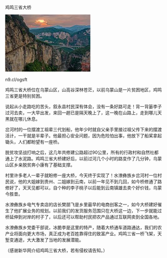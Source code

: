 鸡鸣三省大桥



![鸡鸣三省大桥](https://github.com/ywangnccu/ywang/blob/main/images/JIMING_BRIDGE.jpg)

n9.cl/ogsft


鸡鸣三省大桥位在乌蒙山区，山高谷深林苍茫，以前乌蒙山是一片贫困地区，鸡鸣三省更是特别贫困。

说起从小走路吃的苦头，叙永县村民深有体会，没有一条好路可走！背一背篓李子过河去卖，一大早出发，来回一趟已是隔天晚上了，这一晚在山路上，走到哪儿天黑就在哪儿休息。

岔河村的一位摆渡工祖辈三代划船，他年少时就自父亲手里接过祖父传下来的摆渡活计，一干就是半辈子。他最担心安全问题，因为危险怕出事，他放下了船桨拿起锄头，人们都盼望有一座桥。

脱贫攻坚战打响之后，这几年共修建公路超过90公里，所有的行政村和自然社都通上了水泥路。鸡鸣三省大桥建好后，以前过河几个小时的路变作了几分钟，乌蒙山区乡亲脱贫奔小康有了基础支撑。

村里许多老人一辈子就盼修一座大桥，今天终于实现了！水潦彝族乡岔河村一位村民说，他的大姐嫁到贵州、二姐嫁到云南，以前一年见不到几回，如今桥修通了路修好了，天天见都可以，自个种的李子桃子以后能到云南镇雄去卖个好价钱，乌蒙今胜昔。

水潦彝族乡电气专卖店的店长樊朋飞是乡里最早的电商创客之一，如今大桥建好催生了他扩展业务的规划。以前我们的发货服务范围只在大桥这一边，下一步就能过桥延伸到对岸的村子了，以后还可以帮助村民把农产品通过互联网卖到全国各地。

水潦彝族乡党委干部说，冰脆李是这里的特产，随着大桥通车道路通达，我们的农产业将面向更大市场，真正成为老百姓靠得住的致富产业。鸡鸣三省一桥飞架，天堑变通途，大大激发了当地的发展潜能。


（感谢新华网介绍鸡鸣三省大桥，若有侵权请告知。）
